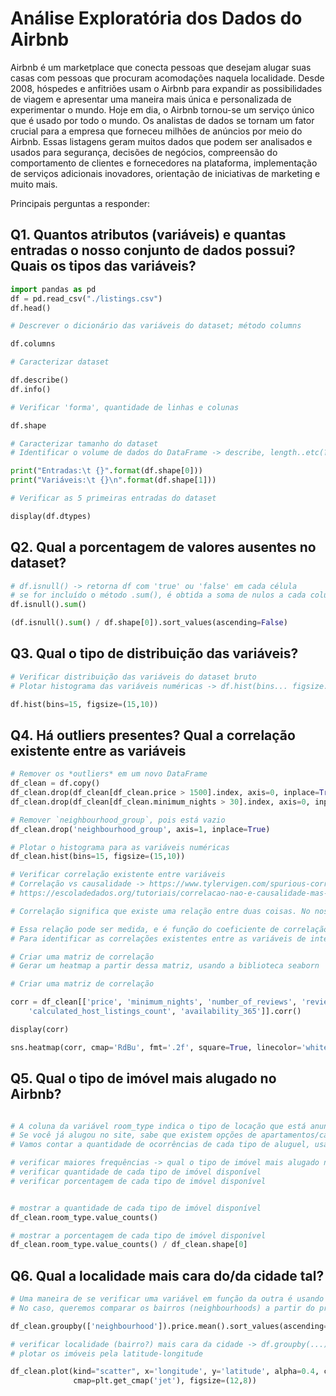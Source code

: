 # Análise Exploratória dos Dados do Airbnb

Airbnb é um marketplace que conecta pessoas que desejam alugar suas casas com pessoas que procuram acomodações naquela localidade. Desde 2008, hóspedes e anfitriões usam o Airbnb para expandir as possibilidades de viagem e apresentar uma maneira mais única e personalizada de experimentar o mundo. Hoje em dia, o Airbnb tornou-se um serviço único que é usado por todo o mundo. Os analistas de dados se tornam um fator crucial para a empresa que forneceu milhões de anúncios por meio do Airbnb. Essas listagens geram muitos dados que podem ser analisados ​​e usados ​​para segurança, decisões de negócios, compreensão do comportamento de clientes e fornecedores na plataforma, implementação de serviços adicionais inovadores, orientação de iniciativas de marketing e muito mais.

Principais perguntas a responder:

## Q1. Quantos atributos (variáveis) e quantas entradas o nosso conjunto de dados possui? Quais os tipos das variáveis?

```Python
import pandas as pd
df = pd.read_csv("./listings.csv")
df.head()

# Descrever o dicionário das variáveis do dataset; método columns

df.columns

# Caracterizar dataset

df.describe()
df.info()

# Verificar 'forma', quantidade de linhas e colunas

df.shape

# Caracterizar tamanho do dataset
# Identificar o volume de dados do DataFrame -> describe, length..etc(?)

print("Entradas:\t {}".format(df.shape[0]))
print("Variáveis:\t {}\n".format(df.shape[1]))

# Verificar as 5 primeiras entradas do dataset

display(df.dtypes)

```

## Q2. Qual a porcentagem de valores ausentes no dataset?

```Python
# df.isnull() -> retorna df com 'true' ou 'false' em cada célula
# se for incluído o método .sum(), é obtida a soma de nulos a cada coluna
df.isnull().sum()

(df.isnull().sum() / df.shape[0]).sort_values(ascending=False)

```

## Q3. Qual o tipo de distribuição das variáveis?

```Python
# Verificar distribuição das variáveis do dataset bruto
# Plotar histograma das variáveis numéricas -> df.hist(bins... figsize...)

df.hist(bins=15, figsize=(15,10))

```

## Q4. Há outliers presentes? Qual a correlação existente entre as variáveis

```Python
# Remover os *outliers* em um novo DataFrame
df_clean = df.copy()
df_clean.drop(df_clean[df_clean.price > 1500].index, axis=0, inplace=True)
df_clean.drop(df_clean[df_clean.minimum_nights > 30].index, axis=0, inplace=True)

# Remover `neighbourhood_group`, pois está vazio
df_clean.drop('neighbourhood_group', axis=1, inplace=True)

# Plotar o histograma para as variáveis numéricas
df_clean.hist(bins=15, figsize=(15,10))

# Verificar correlação existente entre variáveis
# Correlação vs causalidade -> https://www.tylervigen.com/spurious-correlations
# https://escoladedados.org/tutoriais/correlacao-nao-e-causalidade-mas-o-que-e-entao/

# Correlação significa que existe uma relação entre duas coisas. No nosso contexto, estamos buscando relação ou semelhança entre duas variáveis.

# Essa relação pode ser medida, e é função do coeficiente de correlação estabelecer qual a intensidade dela.
# Para identificar as correlações existentes entre as variáveis de interesse, vou:

# Criar uma matriz de correlação
# Gerar um heatmap a partir dessa matriz, usando a biblioteca seaborn

# Criar uma matriz de correlação

corr = df_clean[['price', 'minimum_nights', 'number_of_reviews', 'reviews_per_month',
    'calculated_host_listings_count', 'availability_365']].corr()

display(corr)

sns.heatmap(corr, cmap='RdBu', fmt='.2f', square=True, linecolor='white', annot=True)

```

## Q5. Qual o tipo de imóvel mais alugado no Airbnb?

```Python

# A coluna da variável room_type indica o tipo de locação que está anunciada no Airbnb.
# Se você já alugou no site, sabe que existem opções de apartamentos/casas inteiras, apenas o aluguel de um quarto ou mesmo dividir o quarto com outras pessoas.
# Vamos contar a quantidade de ocorrências de cada tipo de aluguel, usando o método value_counts().

# verificar maiores frequências -> qual o tipo de imóvel mais alugado no airbnb
# verificar quantidade de cada tipo de imóvel disponível
# verificar porcentagem de cada tipo de imóvel disponível


# mostrar a quantidade de cada tipo de imóvel disponível
df_clean.room_type.value_counts()

# mostrar a porcentagem de cada tipo de imóvel disponível
df_clean.room_type.value_counts() / df_clean.shape[0]

```

## Q6. Qual a localidade mais cara do/da cidade tal?

```Python
# Uma maneira de se verificar uma variável em função da outra é usando groupby().
# No caso, queremos comparar os bairros (neighbourhoods) a partir do preço de locação.

df_clean.groupby(['neighbourhood']).price.mean().sort_values(ascending=False)[:10]

# verificar localidade (bairro?) mais cara da cidade -> df.groupby(...).price.mean().sort_values()
# plotar os imóveis pela latitude-longitude

df_clean.plot(kind="scatter", x='longitude', y='latitude', alpha=0.4, c=df_clean['price'], s=8,
              cmap=plt.get_cmap('jet'), figsize=(12,8))

```
